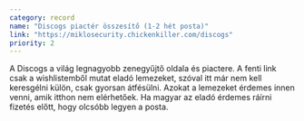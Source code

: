 ```yaml
---
category: record
name: "Discogs piactér összesítő (1-2 hét posta)"
link: "https://miklosecurity.chickenkiller.com/discogs"
priority: 2
---
```

A Discogs a világ legnagyobb zenegyűjtő oldala és piactere. A fenti link csak a wishlistemből mutat eladó lemezeket, szóval itt már nem kell keresgélni külön, csak gyorsan átfésülni. Azokat a lemezeket érdemes innen venni, amik itthon nem elérhetőek. Ha magyar az eladó érdemes ráírni fizetés előtt, hogy olcsóbb legyen a posta.